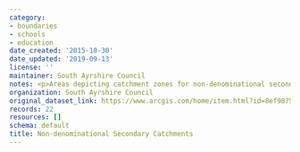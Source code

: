 ```yaml
---
category:
- boundaries
- schools
- education
date_created: '2015-10-30'
date_updated: '2019-09-13'
license: ''
maintainer: South Ayrshire Council
notes: <p>Areas depicting catchment zones for non-denominational secondary schools</p>
organization: South Ayrshire Council
original_dataset_link: https://www.arcgis.com/home/item.html?id=8ef9875413c34db6bbded52b6eaf8c07
records: 22
resources: []
schema: default
title: Non-denominational Secondary Catchments
---
```

